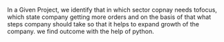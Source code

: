In a Given Project, we identify that in which sector copnay needs tofocus, which state company getting more orders and on the basis of that what steps company should take so that it helps to expand growth of the company. 
we find outcome with the help of python.


